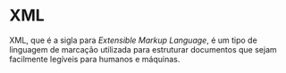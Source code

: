 # XML

XML, que é a sigla para *Extensible Markup Language*, é um tipo de linguagem de marcação utilizada para estruturar documentos que sejam facilmente legíveis para humanos e máquinas. 


